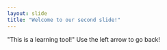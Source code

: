 ```yaml
---
layout: slide
title: "Welcome to our second slide!"
---
```

"This is a learning tool!"
Use the left arrow to go back!
